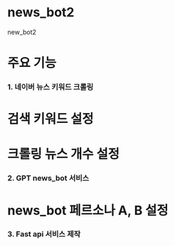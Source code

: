# news_bot2
new_bot2

# 주요 기능
### 1. 네이버 뉴스 키워드 크롤링
# 검색 키워드 설정
# 크롤링 뉴스 개수 설정
### 2. GPT news_bot 서비스
# news_bot 페르소나 A, B 설정
### 3. Fast api 서비스 제작